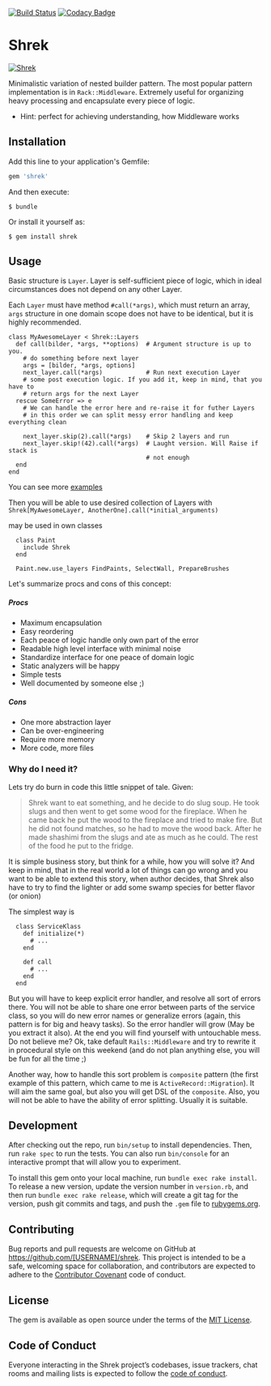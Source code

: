 [![Build Status](https://travis-ci.org/kvokka/shrek.svg?branch=master)](https://travis-ci.org/kvokka/shrek) 
[![Codacy Badge](https://api.codacy.com/project/badge/Grade/248c701de3be453298cefc5b481b47a2)](https://www.codacy.com/app/kvokka/shrek?utm_source=github.com&amp;utm_medium=referral&amp;utm_content=kvokka/shrek&amp;utm_campaign=Badge_Grade)

# Shrek

[![Shrek](https://i.imgur.com/hlXgpWR.png)](https://www.youtube.com/watch?v=GZpcwKEIRCI)


Minimalistic variation of nested builder pattern. The most popular pattern 
implementation is in `Rack::Middleware`. Extremely useful for organizing 
heavy processing and encapsulate every piece of logic.

 * Hint: perfect for achieving understanding, how Middleware works

## Installation

Add this line to your application's Gemfile:

```ruby
gem 'shrek'
```

And then execute:

    $ bundle

Or install it yourself as:

    $ gem install shrek

## Usage

Basic structure is `Layer`. Layer is self-sufficient piece of logic, which 
in ideal circumstances does not depend on any other Layer.

Each `Layer` must have method `#call(*args)`, which must return an 
array,  `args` structure in one domain scope does not have to be identical, but
it is highly recommended.

```
class MyAwesomeLayer < Shrek::Layers
  def call(bilder, *args, **options)  # Argument structure is up to you.  
    # do something before next layer
    args = [bilder, *args, options]
    next_layer.call(*args)            # Run next execution Layer
    # some post execution logic. If you add it, keep in mind, that you have to 
    # return args for the next Layer
  rescue SomeError => e
    # We can handle the error here and re-raise it for futher Layers
    # in this order we can split messy error handling and keep everything clean
    
    next_layer.skip(2).call(*args)    # Skip 2 layers and run
    next_layer.skip!(42).call(*args)  # Laught version. Will Raise if stack is
                                      # not enough
  end
end
```

You can see more
[examples](https://github.com/kvokka/shrek/blob/master/spec/shrek/runner_acceptance_spec.rb)

Then you will be able to use desired collection of Layers with 
`Shrek[MyAwesomeLayer, AnotherOne].call(*initial_arguments)`

may be used in own classes
```
  class Paint
    include Shrek
  end
  
  Paint.new.use_layers FindPaints, SelectWall, PrepareBrushes
```

Let's summarize procs and cons of this concept:

##### Procs

* Maximum encapsulation
* Easy reordering
* Each peace of logic handle only own part of the error
* Readable high level interface with minimal noise
* Standardize interface for one peace of domain logic
* Static analyzers will be happy
* Simple tests
* Well documented by someone else ;)

##### Cons

* One more abstraction layer
* Can be over-engineering 
* Require more memory
* More code, more files

### Why do I need it?

Lets try do burn in code this little snippet of tale. Given:

> Shrek want to eat something, and he decide to do slug soup. He took
> slugs and then went to get some wood for the fireplace. When he came back
> he put the wood to the fireplace and tried to make fire. But he did not found
> matches, so he had to move the wood back. After he made shashimi from the
> slugs and ate as much as he could. The rest of the food he put to the fridge.

It is simple business story, but think for a while, how you will solve it?
And keep in mind, that in the real world a lot of things can go wrong and you
want to be able to extend this story, when author decides, that Shrek also have
to try to find the lighter or add some swamp species for better flavor (or 
onion)

The simplest way is 

```
  class ServiceKlass
    def initialize(*)
      # ...
    end 
   
    def call
      # ...
    end
  end
```

But you will have to keep explicit error handler, and resolve all sort of 
errors there. You will not be able to share one error between parts of the 
service class, so you will do new error names or generalize errors (again, this
pattern is for big and heavy tasks). So the error handler will grow (May be you
extract it also). At the end you will find yourself with untouchable mess.
Do not believe me? Ok, take default `Rails::Middleware` and try to rewrite it 
in procedural style on this weekend (and do not plan anything else, you will be
fun for all the time ;)

Another way, how to handle this sort problem is `composite` pattern (the first 
example of this pattern, which came to me is `ActiveRecord::Migration`). It will
aim the same goal, but also you will get DSL of the `composite`. Also, you will
not be able to have the ability of error splitting. Usually it is suitable.


## Development

After checking out the repo, run `bin/setup` to install dependencies. Then, run `rake spec` to run the tests. You can also run `bin/console` for an interactive prompt that will allow you to experiment.

To install this gem onto your local machine, run `bundle exec rake install`. To release a new version, update the version number in `version.rb`, and then run `bundle exec rake release`, which will create a git tag for the version, push git commits and tags, and push the `.gem` file to [rubygems.org](https://rubygems.org).

## Contributing

Bug reports and pull requests are welcome on GitHub at https://github.com/[USERNAME]/shrek. This project is intended to be a safe, welcoming space for collaboration, and contributors are expected to adhere to the [Contributor Covenant](http://contributor-covenant.org) code of conduct.

## License

The gem is available as open source under the terms of the [MIT License](https://opensource.org/licenses/MIT).

## Code of Conduct

Everyone interacting in the Shrek project’s codebases, issue trackers, chat rooms and mailing lists is expected to follow the [code of conduct](https://github.com/[USERNAME]/shrek/blob/master/CODE_OF_CONDUCT.md).
